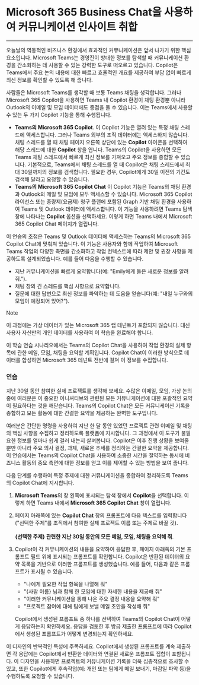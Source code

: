 
# Microsoft 365 Business Chat을 사용하여 커뮤니케이션 인사이트 취합
---
오늘날의 역동적인 비즈니스 환경에서 효과적인 커뮤니케이션은 앞서 나가기 위한 핵심 요소입니다. Microsoft Teams는 경영진이 방대한 정보를 탐색할 때 커뮤니케이션 환경을 간소화하는 데 사용할 수 있는 강력한 도구로 떠오르고 있습니다. Copilot은 Teams에서 주요 논의 내용에 대한 빠르고 효율적인 개요를 제공하여 부담 없이 빠르게 최신 정보를 확인할 수 있도록 해 줍니다.

사람들은 Microsoft Teams를 생각할 때 보통 Teams 채팅을 생각합니다. 그러나 Microsoft 365 Copilot을 사용하면 Teams 내 Copilot 환경이 채팅 환경뿐 아니라 Outlook의 이메일 및 모임 데이터에도 중점을 둘 수 있습니다. 이는 Teams에서 사용할 수 있는 두 가지 Copilot 기능을 통해 수행됩니다.

- **Teams의 Microsoft 365 Copilot**. 이 Copilot 기능은 열려 있는 특정 채팅 스레드에 액세스합니다. 그러나 Teams 외부의 조직 데이터에는 액세스하지 않습니다. 채팅 스레드를 열 때 채팅 페이지 오른쪽 상단에 있는 **Copilot** 아이콘을 선택하여 해당 스레드에 대한 **Copilot** 창을 엽니다. Teams의 Copilot을 사용하면 모든 Teams 채팅 스레드에서 빠르게 최신 정보를 가져오고 주요 정보를 종합할 수 있습니다. 기본적으로, Teams에서 채팅 스레드를 열 때 Copilot은 채팅 스레드에서 최대 30일까지의 정보를 검색합니다. 필요한 경우, Copilot에게 30일 이전의 기간도 검색해 달라고 요청할 수 있습니다.
- **Teams의 Microsoft 365 Copilot Chat** 이 Copilot 기능은 Teams의 채팅 환경과 Outlook의 메일 및 모임에 모두 액세스할 수 있습니다. Microsoft 365 Copilot 라이선스 또는 종량제(요금제) 청구 플랜에 포함된 Graph 기반 채팅 환경을 사용하여 Teams 및 Outlook 데이터에 액세스합니다. 이 기능을 사용하려면 Teams 탐색 창에 나타나는 **Copilot** 옵션을 선택하세요. 이렇게 하면 Teams 내에서 Microsoft 365 Copilot Chat 페이지가 열립니다.

이 연습의 초점은 Teams 및 Outlook 데이터에 액세스하는 Teams의 Microsoft 365 Copilot Chat에 맞춰져 있습니다. 이 기능은 사용자와 함께 작업하여 Microsoft Teams 작업의 다양한 측면을 간소화하고 작업 컨텍스트에 따라 제안 및 권장 사항을 제공하도록 설계되었습니다. 예를 들어 다음을 수행할 수 있습니다.

- 지난 커뮤니케이션을 빠르게 요약합니다(예: "Emily에게 들은 새로운 정보를 알려 줘.").
- 채팅 창의 긴 스레드를 핵심 사항으로 요약합니다.
- 질문에 대한 답변으로 최신 정보를 파악하는 데 도움을 얻습니다(예: "내일 누구와의 모임이 예정되어 있어?").

> [!NOTE]
> 이 과정에는 가상 데이터가 있는 Microsoft 365 랩 테넌트가 포함되지 않습니다. 대신 사용자 자신만의 개인 데이터를 사용하여 이 학습을 완료해야 합니다. 

이 학습 연습 시나리오에서는 Teams의 Copilot Chat을 사용하여 작업 환경의 실제 항목에 관한 메일, 모임, 채팅을 요약할 계획입니다. Copilot Chat이 이러한 방식으로 데이터를 합성하면 Microsoft 365 테넌트 전반에 걸쳐 이 정보를 수집합니다.

### 연습

지난 30일 동안 참여한 실제 프로젝트를 생각해 보세요. 수많은 이메일, 모임, 가상 논의 중에 여러분은 이 중요한 이니셔티브와 관련된 모든 커뮤니케이션에 대한 포괄적인 요약이 필요하다는 것을 깨닫습니다. Teams의 Copilot Chat은 모든 커뮤니케이션 기록을 종합하고 모든 활동에 대한 간결한 요약을 제공하는 완벽한 도구입니다.

여러분은 간단한 명령을 사용하여 지난 한 달 동안 있었던 프로젝트 관련 이메일 및 채팅의 핵심 사항을 수집하고 정리하도록 플랫폼에 지시합니다. 그 과정에서 이 도구가 불필요한 정보를 얼마나 쉽게 걸러 내는지 살펴봅니다. Copilot은 이후 진행 상황을 보여줄 뿐만 아니라 주요 의사 결정, 과제, 새로운 추세를 정리하는 간결한 요약을 제공합니다. 이 연습에서는 Teams의 Copilot Chat을 사용하여 소중한 시간을 절약하는 동시에 비즈니스 활동의 중요 측면에 대한 정보를 얻고 이를 제어할 수 있는 방법을 보여 줍니다.

다음 단계를 수행하여 특정 주제에 대한 커뮤니케이션을 종합하여 정리하도록 Teams의 Copilot Chat에 지시합니다.

1. **Microsoft Teams**의 창 왼쪽에 표시되는 탐색 창에서 **Copilot**을 선택합니다. 이렇게 하면 Teams 내에서 **Microsoft 365 Copilot Chat** 창이 열립니다.
1. 페이지 아래쪽에 있는 **Copilot Chat** 창의 프롬프트에 다음 텍스트를 입력합니다("선택한 주제"를 조직에서 참여한 실제 프로젝트 이름 또는 주제로 바꿀 것). <br><br>**{선택한 주제} 관련한 지난 30일 동안의 모든 메일, 모임, 채팅을 요약해 줘**.
1. Copilot이 각 커뮤니케이션의 내용을 요약하여 응답한 후, 페이지 아래쪽의 기본 프롬프트 필드 위에 표시되는 프롬프트를 확인합니다. Copilot은 반환된 데이터의 요약 목록을 기반으로 이러한 프롬프트를 생성했습니다. 예를 들어, 다음과 같은 프롬프트가 표시될 수 있습니다.
   - "나에게 필요한 작업 항목을 나열해 줘"
   - "{사람 이름} 님과 함께 한 모임에 대한 자세한 내용을 제공해 줘"
   - "이러한 커뮤니케이션을 통해 나온 주요 결정 내용을 요약해 줘"
   - "프로젝트 참여에 대해 팀에게 보낼 메일 초안을 작성해 줘"

    Copilot에서 생성된 프롬프트 중 하나를 선택하여 Teams의 Copilot Chat이 어떻게 응답하는지 확인하세요. 응답을 검토한 후 방금 제출한 프롬프트에 따라 Copilot에서 생성된 프롬프트가 어떻게 변경되는지 확인하세요.

이 디자인의 반복적인 특성에 주목하세요. Copilot에서 생성된 프롬프트를 계속 제출하면 각 응답에는 Copilot에서 반환한 데이터와 연결된 새로운 프롬프트 집합이 포함됩니다. 이 디자인을 사용하면 프로젝트의 커뮤니케이션 기록을 더욱 심층적으로 조사할 수 있고, 또한 Copilot에게 후속작업(예: 개인 또는 팀에게 메일 보내기, 마감일 파악 등)을 수행하도록 요청할 수 있습니다.
